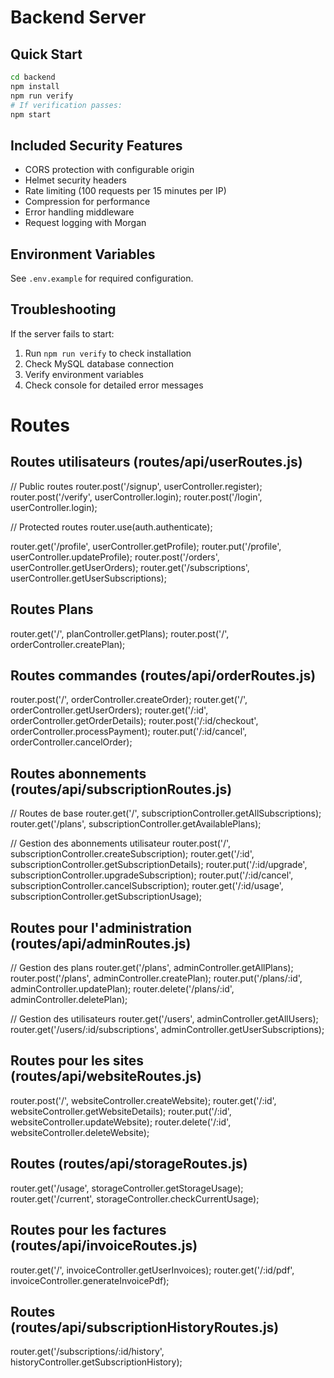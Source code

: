 # Backend Server

## Quick Start
```bash
cd backend
npm install
npm run verify
# If verification passes:
npm start
```

## Included Security Features
- CORS protection with configurable origin
- Helmet security headers
- Rate limiting (100 requests per 15 minutes per IP)
- Compression for performance
- Error handling middleware
- Request logging with Morgan

## Environment Variables
See `.env.example` for required configuration.

## Troubleshooting
If the server fails to start:
1. Run `npm run verify` to check installation
2. Check MySQL database connection
3. Verify environment variables
4. Check console for detailed error messages

# Routes

## Routes utilisateurs (routes/api/userRoutes.js)
// Public routes
router.post('/signup', userController.register);
router.post('/verify', userController.login);
router.post('/login', userController.login);

// Protected routes
router.use(auth.authenticate);

router.get('/profile', userController.getProfile);
router.put('/profile', userController.updateProfile);
router.post('/orders', userController.getUserOrders);
router.get('/subscriptions', userController.getUserSubscriptions);

## Routes Plans

router.get('/', planController.getPlans);
router.post('/', orderController.createPlan);

## Routes commandes (routes/api/orderRoutes.js)

router.post('/', orderController.createOrder);
router.get('/', orderController.getUserOrders);
router.get('/:id', orderController.getOrderDetails);
router.post('/:id/checkout', orderController.processPayment);
router.put('/:id/cancel', orderController.cancelOrder);

## Routes abonnements (routes/api/subscriptionRoutes.js)
// Routes de base
router.get('/', subscriptionController.getAllSubscriptions);
router.get('/plans', subscriptionController.getAvailablePlans);

// Gestion des abonnements utilisateur
router.post('/', subscriptionController.createSubscription);
router.get('/:id', subscriptionController.getSubscriptionDetails);
router.put('/:id/upgrade', subscriptionController.upgradeSubscription);
router.put('/:id/cancel', subscriptionController.cancelSubscription);
router.get('/:id/usage', subscriptionController.getSubscriptionUsage);



## Routes pour l'administration (routes/api/adminRoutes.js)

// Gestion des plans
router.get('/plans', adminController.getAllPlans);
router.post('/plans', adminController.createPlan);
router.put('/plans/:id', adminController.updatePlan);
router.delete('/plans/:id', adminController.deletePlan);

// Gestion des utilisateurs
router.get('/users', adminController.getAllUsers);
router.get('/users/:id/subscriptions', adminController.getUserSubscriptions);

## Routes pour les sites (routes/api/websiteRoutes.js)

router.post('/', websiteController.createWebsite);
router.get('/:id', websiteController.getWebsiteDetails);
router.put('/:id', websiteController.updateWebsite);
router.delete('/:id', websiteController.deleteWebsite);

## Routes (routes/api/storageRoutes.js)

router.get('/usage', storageController.getStorageUsage);
router.get('/current', storageController.checkCurrentUsage);

## Routes pour les factures (routes/api/invoiceRoutes.js)

router.get('/', invoiceController.getUserInvoices);
router.get('/:id/pdf', invoiceController.generateInvoicePdf);

## Routes (routes/api/subscriptionHistoryRoutes.js)

router.get('/subscriptions/:id/history', historyController.getSubscriptionHistory);